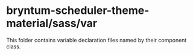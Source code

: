 # bryntum-scheduler-theme-material/sass/var

This folder contains variable declaration files named by their component class.
